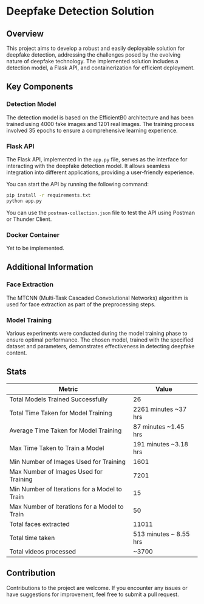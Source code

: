# Deepfake Detection Solution

## Overview

This project aims to develop a robust and easily deployable solution for deepfake detection, addressing the challenges posed by the evolving nature of deepfake technology. The implemented solution includes a detection model, a Flask API, and containerization for efficient deployment.

## Key Components

### Detection Model

The detection model is based on the EfficientB0 architecture and has been trained using 4000 fake images and 1201 real images. The training process involved 35 epochs to ensure a comprehensive learning experience.

### Flask API

The Flask API, implemented in the `app.py` file, serves as the interface for interacting with the deepfake detection model. It allows seamless integration into different applications, providing a user-friendly experience.

You can start the API by running the following command:

```bash
pip install -r requirements.txt
python app.py
```

You can use the `postman-collection.json` file to test the API using Postman or Thunder Client.

### Docker Container

Yet to be implemented.

## Additional Information

### Face Extraction

The MTCNN (Multi-Task Cascaded Convolutional Networks) algorithm is used for face extraction as part of the preprocessing steps.

### Model Training

Various experiments were conducted during the model training phase to ensure optimal performance. The chosen model, trained with the specified dataset and parameters, demonstrates effectiveness in detecting deepfake content. 

## Stats

Metric | Value
--- | ---
Total Models Trained Successfully | 26
Total Time Taken for Model Training | 2261 minutes ~37 hrs
Average Time Taken for Model Training | 87 minutes ~1.45 hrs
Max Time Taken to Train a Model | 191 minutes ~3.18 hrs
Min Number of Images Used for Training | 1601
Max Number of Images Used for Training | 7201
Min Number of Iterations for a Model to Train | 15
Max Number of Iterations for a Model to Train | 50
| Total faces extracted | 11011 |
| Total time taken | 513 minutes ~ 8.55 hrs |
| Total videos processed | ~3700 |

## Contribution

Contributions to the project are welcome. If you encounter any issues or have suggestions for improvement, feel free to submit a pull request.